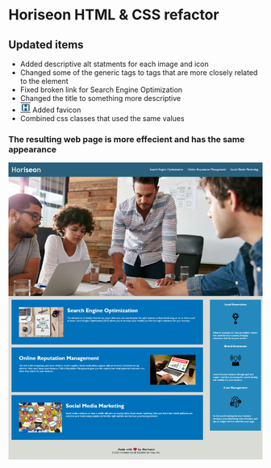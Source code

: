 # Horiseon HTML & CSS refactor

## Updated items
* Added descriptive alt statments for each image and icon
* Changed some of the generic tags to tags that are more closely related to the element
* Fixed broken link for Search Engine Optimization
* Changed the title to something more descriptive
* !["A white capital H with Horiseon blue in background"](./assets/images/image-1.png) Added favicon
* Combined css classes that used the same values

### The resulting web page is more effecient and has the same appearance

![Horiseon webpage layout, 3 menu items, image of employees, 3 cards for each menu item, side column w/ 3 benefits.](./assets/images/webpage_screenshot.png)

